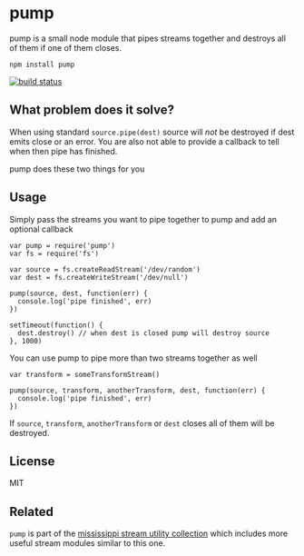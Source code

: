 <h1 id="pump">pump</h1>

<p>pump is a small node module that pipes streams together and destroys all of them if one of them closes.</p>

<pre><code>npm install pump
</code></pre>

<p><a href="http://travis-ci.org/mafintosh/pump"><img src="http://img.shields.io/travis/mafintosh/pump.svg?style=flat" alt="build status" /></a></p>

<h2 id="what-problem-does-it-solve%3F">What problem does it solve?</h2>

<p>When using standard <code>source.pipe(dest)</code> source will <em>not</em> be destroyed if dest emits close or an error.
You are also not able to provide a callback to tell when then pipe has finished.</p>

<p>pump does these two things for you</p>

<h2 id="usage">Usage</h2>

<p>Simply pass the streams you want to pipe together to pump and add an optional callback</p>

<pre><code class="js">var pump = require('pump')
var fs = require('fs')

var source = fs.createReadStream('/dev/random')
var dest = fs.createWriteStream('/dev/null')

pump(source, dest, function(err) {
  console.log('pipe finished', err)
})

setTimeout(function() {
  dest.destroy() // when dest is closed pump will destroy source
}, 1000)
</code></pre>

<p>You can use pump to pipe more than two streams together as well</p>

<pre><code class="js">var transform = someTransformStream()

pump(source, transform, anotherTransform, dest, function(err) {
  console.log('pipe finished', err)
})
</code></pre>

<p>If <code>source</code>, <code>transform</code>, <code>anotherTransform</code> or <code>dest</code> closes all of them will be destroyed.</p>

<h2 id="license">License</h2>

<p>MIT</p>

<h2 id="related">Related</h2>

<p><code>pump</code> is part of the <a href="https://github.com/maxogden/mississippi">mississippi stream utility collection</a> which includes more useful stream modules similar to this one.</p>
